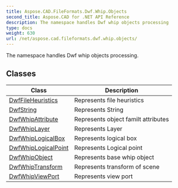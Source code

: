 ```yaml
---
title: Aspose.CAD.FileFormats.Dwf.Whip.Objects
second_title: Aspose.CAD for .NET API Reference
description: The namespace handles Dwf whip objects processing
type: docs
weight: 630
url: /net/aspose.cad.fileformats.dwf.whip.objects/
---
```

The namespace handles Dwf whip objects processing.

## Classes

| Class | Description |
| --- | --- |
| [DwfFileHeuristics](./dwffileheuristics/) | Represents file heuristics |
| [DwfString](./dwfstring/) | Represents String |
| [DwfWhipAttribute](./dwfwhipattribute/) | Represents object familt attributes |
| [DwfWhipLayer](./dwfwhiplayer/) | Represents Layer |
| [DwfWhipLogicalBox](./dwfwhiplogicalbox/) | Represents logical box |
| [DwfWhipLogicalPoint](./dwfwhiplogicalpoint/) | Represents Logical point |
| [DwfWhipObject](./dwfwhipobject/) | Represents base whip object |
| [DwfWhipTransform](./dwfwhiptransform/) | Represents transform of scene |
| [DwfWhipViewPort](./dwfwhipviewport/) | Represents view port |


